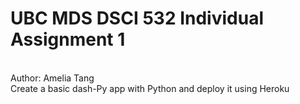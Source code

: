# UBC MDS DSCI 532 Individual Assignment 1
<br>Author: Amelia Tang 
<br>Create a basic dash-Py app with Python and deploy it using Heroku
